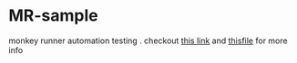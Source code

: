 # MR-sample


monkey runner automation testing . checkout [this link](https://docs.google.com/document/d/1GuJjKQsF5eaJi1u4h9A0OvhN6ji3r6jqehrVWvkD3uU/edit?usp=sharing) 
and [thisfile](mr_scripts/testsuite.py) for more info